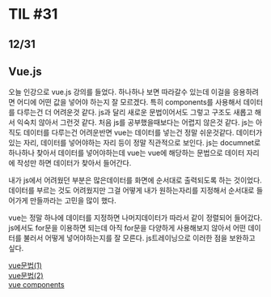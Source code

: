 # TIL #31
## 12/31

## Vue.js
오늘 인강으로 vue.js 강의를 들었다. 하나하나 보면 따라갈수 있는데 이걸을 응용하려면 어디에 어떤 값을 넣어야 하는지 잘 모르겠다. 특히 components를 사용해서 데이터를 다루는건 더 어려운것 같다. js과 달리 새로운 문법이어서도 그렇고 구조도 새롭고 해서 익숙치 않아서 그런것 같다. 처음 js를 공부했을때보다는 어렵지 않은것 같다. js는 아직도 데이터를 다루는건 어려운반면 vue는 데이터를 넣는건 정말 쉬운것같다. 데이터가 있는 자리, 데이터를 넣어야하는 자리 등이 정말 직관적으로 보인다. js는 documnet로 하나하나 찾아서 데이터를 넣어야하는데 vue는 vue에 해당하는 문법으로 데이터 자리에 작성만 하면 데이터가 찾아서 들어간다. 

내가 js에서 어려웠던 부분은 많은데이터를 화면에 순서대로 출력되도록 하는 것이었다. 
데이터를 부르는 것도 어려웠지만 그걸 어떻게 내가 원하는자리를 지정해서 순서대로 들어가게 만들까라는 고민을 많이 했다. 

vue는 정말 하나에 데이터를 지정하면 나머지데이터가 따라서 같이 정렬되어 들어갔다. js에서도 for문을 이용하면 되는데 아직 for문을 다양하게 사용해보지 않아서 어떤 데이터를 불러서 어떻게 넣어야하는지를 잘 모른다. js트레이닝으로 이러한 점을 보완하고 싶다. 


[vue문법(1)](https://github.com/mrlee323/TIL/blob/main/Vue/vue_use1.md)  
[vue문법(2)](https://github.com/mrlee323/TIL/blob/main/Vue/vue_use2.md)  
[vue components](https://github.com/mrlee323/TIL/blob/main/Vue/vue_components.md)